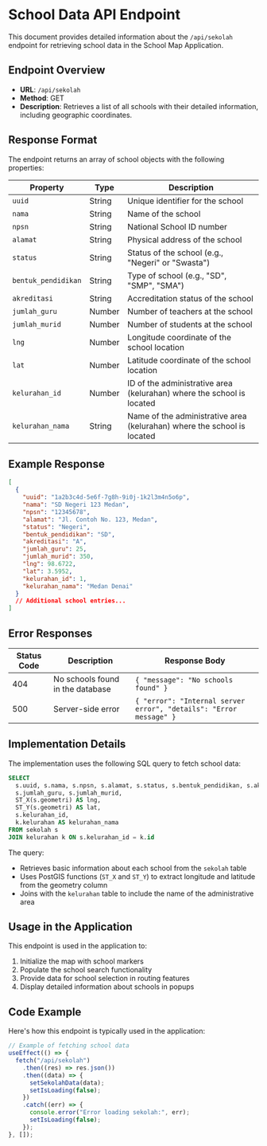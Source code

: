 # School Data API Endpoint

This document provides detailed information about the `/api/sekolah` endpoint for retrieving school data in the School Map Application.

## Endpoint Overview

- **URL**: `/api/sekolah`
- **Method**: GET
- **Description**: Retrieves a list of all schools with their detailed information, including geographic coordinates.

## Response Format

The endpoint returns an array of school objects with the following properties:

| Property            | Type   | Description                                                             |
| ------------------- | ------ | ----------------------------------------------------------------------- |
| `uuid`              | String | Unique identifier for the school                                        |
| `nama`              | String | Name of the school                                                      |
| `npsn`              | String | National School ID number                                               |
| `alamat`            | String | Physical address of the school                                          |
| `status`            | String | Status of the school (e.g., "Negeri" or "Swasta")                       |
| `bentuk_pendidikan` | String | Type of school (e.g., "SD", "SMP", "SMA")                               |
| `akreditasi`        | String | Accreditation status of the school                                      |
| `jumlah_guru`       | Number | Number of teachers at the school                                        |
| `jumlah_murid`      | Number | Number of students at the school                                        |
| `lng`               | Number | Longitude coordinate of the school location                             |
| `lat`               | Number | Latitude coordinate of the school location                              |
| `kelurahan_id`      | Number | ID of the administrative area (kelurahan) where the school is located   |
| `kelurahan_nama`    | String | Name of the administrative area (kelurahan) where the school is located |

## Example Response

```json
[
  {
    "uuid": "1a2b3c4d-5e6f-7g8h-9i0j-1k2l3m4n5o6p",
    "nama": "SD Negeri 123 Medan",
    "npsn": "12345678",
    "alamat": "Jl. Contoh No. 123, Medan",
    "status": "Negeri",
    "bentuk_pendidikan": "SD",
    "akreditasi": "A",
    "jumlah_guru": 25,
    "jumlah_murid": 350,
    "lng": 98.6722,
    "lat": 3.5952,
    "kelurahan_id": 1,
    "kelurahan_nama": "Medan Denai"
  }
  // Additional school entries...
]
```

## Error Responses

| Status Code | Description                      | Response Body                                                      |
| ----------- | -------------------------------- | ------------------------------------------------------------------ |
| 404         | No schools found in the database | `{ "message": "No schools found" }`                                |
| 500         | Server-side error                | `{ "error": "Internal server error", "details": "Error message" }` |

## Implementation Details

The implementation uses the following SQL query to fetch school data:

```sql
SELECT
  s.uuid, s.nama, s.npsn, s.alamat, s.status, s.bentuk_pendidikan, s.akreditasi,
  s.jumlah_guru, s.jumlah_murid,
  ST_X(s.geometri) AS lng,
  ST_Y(s.geometri) AS lat,
  s.kelurahan_id,
  k.kelurahan AS kelurahan_nama
FROM sekolah s
JOIN kelurahan k ON s.kelurahan_id = k.id
```

The query:

- Retrieves basic information about each school from the `sekolah` table
- Uses PostGIS functions (`ST_X` and `ST_Y`) to extract longitude and latitude from the geometry column
- Joins with the `kelurahan` table to include the name of the administrative area

## Usage in the Application

This endpoint is used in the application to:

1. Initialize the map with school markers
2. Populate the school search functionality
3. Provide data for school selection in routing features
4. Display detailed information about schools in popups

## Code Example

Here's how this endpoint is typically used in the application:

```typescript
// Example of fetching school data
useEffect(() => {
  fetch("/api/sekolah")
    .then((res) => res.json())
    .then((data) => {
      setSekolahData(data);
      setIsLoading(false);
    })
    .catch((err) => {
      console.error("Error loading sekolah:", err);
      setIsLoading(false);
    });
}, []);
```
